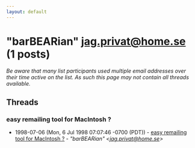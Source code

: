 ```yaml
---
layout: default
---
```


# "barBEARian" <jag.privat@home.se> (1 posts)

_Be aware that many list participants used multiple email addresses over their time active on the list. As such this page may not contain all threads available._

## Threads

### easy remailing tool for MacIntosh ?
+ 1998-07-06 (Mon, 6 Jul 1998 07:07:46 -0700 (PDT)) - [easy remailing tool for MacIntosh ?](/archive/1998/07/d9e70bb6e78b600c17e7289677e84fa8f4414cd1e67b40bded940817b66ef84a) - _"barBEARian" \<jag.privat@home.se\>_

